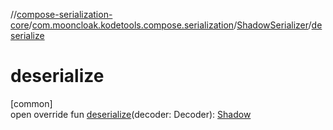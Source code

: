 //[compose-serialization-core](../../../index.md)/[com.mooncloak.kodetools.compose.serialization](../index.md)/[ShadowSerializer](index.md)/[deserialize](deserialize.md)

# deserialize

[common]\
open override fun [deserialize](deserialize.md)(decoder: Decoder): [Shadow](https://developer.android.com/reference/kotlin/androidx/compose/ui/graphics/Shadow.html)
